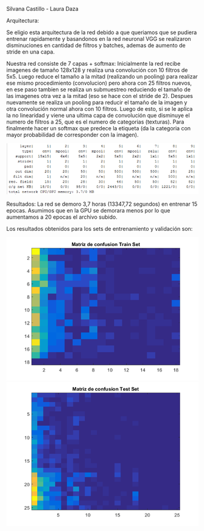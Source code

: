 Silvana Castillo - Laura Daza

Arquitectura:

Se eligio esta arquitectura de la red debido a que queriamos que se pudiera entrenar rapidamente y basandonos en la red neuronal VGG
se realizaron disminuciones en cantidad de filtros y batches, ademas de aumento de stride en una capa.

Nuestra red consiste de 7 capas + softmax: 
Inicialmente la red recibe imagenes de tamaño 128x128 y realiza una convolución con 10 filtros de 5x5.
Luego reduce el tamaño a la mitad (realizando un pooling) para realizar ese mismo procedimiento (convolucion) pero ahora con 25 filtros nuevos, 
en ese paso tambien se realiza un submuestreo reduciendo el tamaño de las imagenes otra vez a la mitad (eso se hace con el stride de 2).
Despues nuevamente se realiza un pooling para reducir el tamaño de la imagen y otra convolución normal ahora con 10 filtros.
Luego de esto, si se le aplica la no linearidad y viene una ultima capa de convolución que disminuye el numero de filtros a 25, que es el numero de categorias (texturas).
Para finalmente hacer un softmax que predece la etiqueta (da la categoria con mayor probabilidad de corresponder con la imagen). 

![Architecture](https://raw.githubusercontent.com/luiscarm9/lab_vision/master/lab8_cnn/red.PNG)

Resultados:
La red se demoro 3,7 horas (13347,72 segundos) en entrenar 15 epocas. Asumimos que en la GPU se demorara menos por lo que aumentamos a 20 epocas
el archivo subido.

Los resultados obtenidos para los sets de entrenamiento y validación son:

![Architecture](https://raw.githubusercontent.com/SilvanaC/lab_vision/master/lab8_cnn/train.png)
![Architecture](https://raw.githubusercontent.com/SilvanaC/lab_vision/master/lab8_cnn/test.png)
